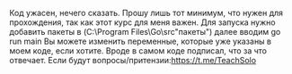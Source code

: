Код ужасен, нечего сказать. Прошу лишь тот минимум, что нужен для прохождения, так как этот курс для меня важен.
Для запуска нужно добавить пакеты в (C:\Program Files\Go\src\"пакеты")
далее вводим go run main
Вы можете изменить переменные, которые уже указаны в моем коде, если хотите.
Вроде в самом коде подписал, что за что отвечает.
Если будут вопросы/притензии:https://t.me/TeachSolo
